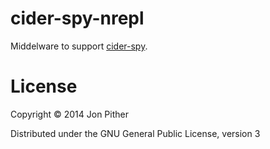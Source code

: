 # cider-spy-nrepl

Middelware to support [cider-spy](https://github.com/jonpither/cider-spy).

# License

Copyright © 2014 Jon Pither

Distributed under the GNU General Public License, version 3
